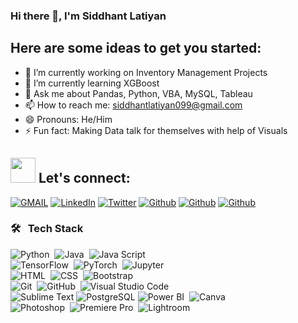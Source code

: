 ### Hi there 👋, I'm Siddhant Latiyan

## Here are some ideas to get you started:

- 🔭 I’m currently working on Inventory Management Projects
- 🌱 I’m currently learning XGBoost
- 💬 Ask me about Pandas, Python, VBA, MySQL, Tableau 
- 📫 How to reach me: siddhantlatiyan099@gmail.com
- 😄 Pronouns: He/Him
- ⚡ Fun fact: Making Data talk for themselves with help of Visuals
<!-- 🌐 This code displays a section labeled "Let's connect" with badges representing social media and email accounts. The section is accompanied by a gif of a waving hand, which adds a friendly and welcoming tone. The badges use the shields.io service to display logos and colors representing each platform, including Gmail, LinkedIn, Twitter, and Github. The badges are displayed in a for-the-badge style, which provides a consistent visual style across all badges. This code is useful for allowing users to quickly connect with the developer on various platforms, and it can be easily modified to include additional badges for other social media platforms or contact information. -->


## <img src="https://media.giphy.com/media/LnQjpWaON8nhr21vNW/giphy.gif" width="40"> **Let's connect:** ️
[![GMAIL](https://img.shields.io/badge/Gmail-D14836?style=for-the-badge&logo=gmail&logoColor=white)](mailto:siddhantlatiyan099@gmail.com)
[![LinkedIn](https://img.shields.io/badge/-LinkedIn-0077B5?style=for-the-badge&logo=LinkedIn&logoColor=white)](https://www.linkedin.com/in/siddhant-latiyan/)
[![Twitter](https://img.shields.io/badge/-Twitter-1DA1F2?style=for-the-badge&logo=Twitter&logoColor=white)](https://twitter.com/siddhantlatiyan)
[![Github](https://img.shields.io/badge/-Github-181717?style=for-the-badge&logo=Github&logoColor=white)](https://github.com/latiyan09)
[![Github](https://img.shields.io/badge/-Medium-181717?style=for-the-badge&logo=Medium&logoColor=white)](https://medium.com/@siddhantlatiyan099)
[![Github](https://img.shields.io/badge/-Tableau-181717?style=for-the-badge&logo=Tableau&logoColor=white)](https://public.tableau.com/app/profile/siddhant.latiyan5099)

### 🛠 &nbsp; **Tech Stack**

![Python](https://img.shields.io/badge/-Python-333333?style=flat&logo=python)&nbsp;
![Java](https://img.shields.io/badge/-Java-333333?style=flat&logo=Java&logoColor=FFA518)&nbsp;
![Java Script](https://img.shields.io/badge/-Java%20Script-333333?style=flat&logo=JavaScript&logoColor=F7DF1E)&nbsp;\
![TensorFlow](https://img.shields.io/badge/-Tensorflow-333333?style=flat&logo=TensorFlow)&nbsp;
![PyTorch](https://img.shields.io/badge/-PyTorch-333333?style=flat&logo=PyTorch)&nbsp;
![Jupyter](https://img.shields.io/badge/-Jupyter-333333?style=flat&logo=Jupyter)\
![HTML](https://img.shields.io/badge/-HTML-333333?style=flat&logo=HTML5)&nbsp;
![CSS](https://img.shields.io/badge/-CSS-333333?style=flat&logo=CSS3&logoColor=1572B6)&nbsp;
![Bootstrap](https://img.shields.io/badge/-Bootstrap-333333?style=flat&logo=bootstrap&logoColor=563D7C)\
![Git](https://img.shields.io/badge/-Git-333333?style=flat&logo=git)&nbsp;
![GitHub](https://img.shields.io/badge/-GitHub-333333?style=flat&logo=github)&nbsp;
![Visual Studio Code](https://img.shields.io/badge/-VS%20Code-333333?style=flat&logo=visual-studio-code&logoColor=007ACC)\
![Sublime Text](https://img.shields.io/badge/-SublimeText-333333?style=flat&logo=sublimetext)
![PostgreSQL](https://img.shields.io/badge/-Postgre-333333?style=flat&logo=PostgreSQL)
![Power BI](https://img.shields.io/badge/-Power%20BI-333333?style=flat&logo=powerbi)&nbsp;
![Canva](https://img.shields.io/badge/-Canva-333333?style=flat&logo=canva)\
![Photoshop](https://img.shields.io/badge/-Photoshop-333333?style=flat&logo=adobe-photoshop)&nbsp;
![Premiere Pro](https://img.shields.io/badge/-Premiere%20Pro-333333?style=flat&logo=adobe-premiere-pro)&nbsp;
![Lightroom](https://img.shields.io/badge/-Lightroom-333333?style=flat&logo=adobe-lightroom)

